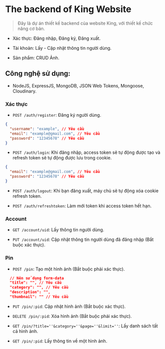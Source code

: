 # The backend of King Website

> Đây là dự án thiết kế backend của website King, với thiết kế chức năng cơ bản.

- Xác thực: Đăng nhập, Đăng ký, Đăng xuất.

- Tài khoản: Lấy - Cập nhật thông tin người dùng.

- Sản phẩm: CRUD Ảnh.

## Công nghệ sử dụng:

- NodeJS, ExpressJS, MongoDB, JSON Web Tokens, Mongoose, Cloudinary.

### Xác thực

- `POST /auth/register`: Đăng ký người dùng.

```json
{
  "username": "example", // Yêu cầu
  "email": "example@gmail.com", // Yêu cầu
  "password": "12345678" // Yêu cầu
}
```

- `POST /auth/login`: Khi đăng nhập, access token sẽ tự động được tạo và refresh token sẽ tự động được lưu trong cookie.

```json
{
  "email": "example@gmail.com", // Yêu cầu
  "password": "12345678" // Yêu cầu
}
```

- `POST /auth/logout`: Khi bạn đăng xuất, máy chủ sẽ tự động xóa cookie refresh token.

- `POST /auth/refreshtoken`: Làm mới token khi access token hết hạn.

### Account

- `GET /account/uid`: Lấy thông tin người dùng.

- `PUT /account/uid`: Cập nhật thông tin người dùng đã đăng nhập (Bắt buộc xác thực).

### Pin

- `POST /pin`: Tạo một hình ảnh (Bắt buộc phải xác thực).

```json
  // Nên sử dụng form-data
  "title": "", // Yêu cầu
  "category": "", // Yêu cầu
  "description": "",
  "thumbnail": "" // Yêu cầu
```

- `PUT /pin/:pid`: Cập nhật hình ảnh (Bắt buộc xác thực).

- `DELETE /pin/:pid`: Xóa hình ảnh (Bắt buộc phải xác thực).

- `GET /pin/?title=''&category=''&page=''&limit=''`: Lấy danh sách tất cả hình ảnh.

- `GET /pin/:pid`: Lấy thông tin về một hình ảnh.
